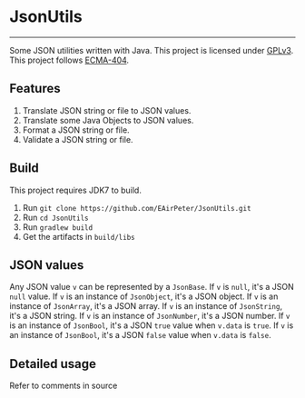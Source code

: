 # JsonUtils
---
Some JSON utilities written with Java.
This project is licensed under [GPLv3](http://www.gnu.org/licenses/gpl.html).
This project follows [ECMA-404](http://www.ecma-international.org/publications/files/ECMA-ST/ECMA-404.pdf).

## Features
1. Translate JSON string or file to JSON values.
2. Translate some Java Objects to JSON values.
3. Format a JSON string or file.
4. Validate a JSON string or file.

## Build
This project requires JDK7 to build.

1. Run ```git clone https://github.com/EAirPeter/JsonUtils.git```
2. Run ```cd JsonUtils```
3. Run ```gradlew build```
4. Get the artifacts in ```build/libs```

## JSON values
Any JSON value ```v``` can be represented by a ```JsonBase```.
If ```v``` is ```null```, it's a JSON ```null``` value.
If ```v``` is an instance of ```JsonObject```, it's a JSON object.
If ```v``` is an instance of ```JsonArray```, it's a JSON array.
If ```v``` is an instance of ```JsonString```, it's a JSON string.
If ```v``` is an instance of ```JsonNumber```, it's a JSON number.
If ```v``` is an instance of ```JsonBool```, it's a JSON ```true``` value when ```v.data``` is ```true```.
If ```v``` is an instance of ```JsonBool```, it's a JSON ```false``` value when ```v.data``` is ```false```.

## Detailed usage
Refer to comments in source